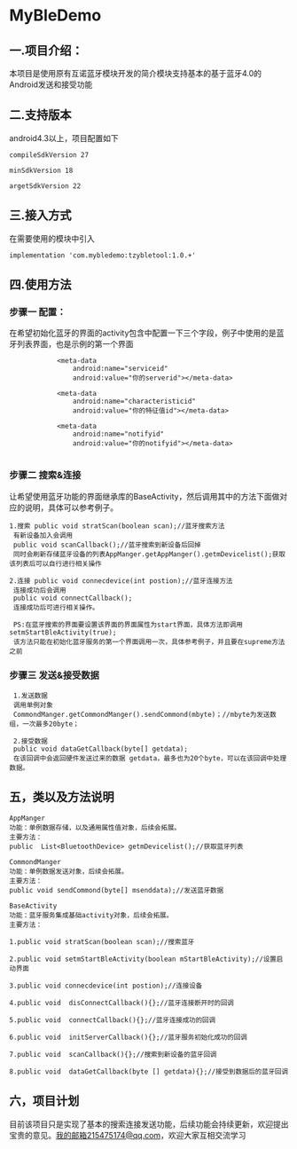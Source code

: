 # MyBleDemo
## 一.项目介绍：
本项目是使用原有互诺蓝牙模块开发的简介模块支持基本的基于蓝牙4.0的Android发送和接受功能

## 二.支持版本
android4.3以上，项目配置如下
```
compileSdkVersion 27

minSdkVersion 18

argetSdkVersion 22
```

## 三.接入方式
在需要使用的模块中引入
```
implementation 'com.mybledemo:tzybletool:1.0.+'
```
## 四.使用方法
### 步骤一 配置：
在希望初始化蓝牙的界面的activity包含中配置一下三个字段，例子中使用的是蓝牙列表界面，也是示例的第一个界面
```
            <meta-data
                android:name="serviceid"
                android:value="你的serverid"></meta-data>
            
            <meta-data
                android:name="characteristicid"
                android:value="你的特征值id"></meta-data>
             
            <meta-data
                android:name="notifyid"
                android:value="你的notifyid"></meta-data>
           
```

### 步骤二 搜索&连接
让希望使用蓝牙功能的界面继承库的BaseActivity，然后调用其中的方法下面做对应的说明，具体可以参考例子。
```
1.搜索 public void stratScan(boolean scan);//蓝牙搜索方法
 有新设备加入会调用 
 public void scanCallback();//蓝牙搜索到新设备后回掉
 同时会刷新存储蓝牙设备的列表AppManger.getAppManger().getmDevicelist();获取该列表后可以自行进行相关操作

2.连接 public void connecdevice(int postion);//蓝牙连接方法
 连接成功后会调用 
 public void connectCallback();
 连接成功后可进行相关操作。

 PS:在蓝牙搜索的界面要设置该界面的界面属性为start界面，具体方法即调用 setmStartBleActivity(true);
 该方法只能在初始化蓝牙服务的第一个界面调用一次，具体参考例子，并且要在supreme方法之前
```
### 步骤三 发送&接受数据
```
 1.发送数据
 调用单例对象
 CommondManger.getCommondManger().sendCommond(mbyte)；//mbyte为发送数组，一次最多20byte；

 2.接受数据
 public void dataGetCallback(byte[] getdata);
 在该回调中会返回硬件发送过来的数据 getdata，最多也为20个byte，可以在该回调中处理数据。
```
 ## 五，类以及方法说明
 ```
 AppManger 
 功能：单例数据存储，以及通用属性值对象，后续会拓展。
 主要方法： 
 public  List<BluetoothDevice> getmDevicelist();//获取蓝牙列表
 ```
 ```
 CommondManger 
 功能：单例数据发送对象，后续会拓展。
 主要方法：
 public void sendCommond(byte[] msenddata);//发送蓝牙数据
 ```
  ```
 BaseActivity 
 功能：蓝牙服务集成基础activity对象，后续会拓展。
 主要方法： 

 1.public void stratScan(boolean scan);//搜索蓝牙

 2.public void setmStartBleActivity(boolean mStartBleActivity);//设置启动界面

 3.public void connecdevice(int postion);//连接设备

 4.public void  disConnectCallback(){};//蓝牙连接断开时的回调

 5.public void  connectCallback(){};//蓝牙连接成功的回调

 6.public void  initServerCallback(){};//蓝牙服务初始化成功的回调

 7.public void  scanCallback(){};//搜索到新设备的蓝牙回调

 8.public void  dataGetCallback(byte [] getdata){};//接受到数据后的蓝牙回调
```
 ## 六，项目计划
 目前该项目只是实现了基本的搜索连接发送功能，后续功能会持续更新，欢迎提出宝贵的意见。我的邮箱215475174@qq.com，欢迎大家互相交流学习









